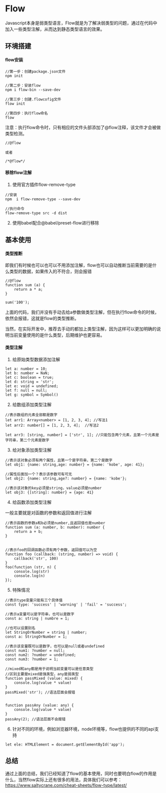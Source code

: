 # Flow

Javascript本身是弱类型语言，Flow就是为了解决弱类型的问题，通过在代码中加入一些类型注解，从而达到静态类型语言的效果。



## 环境搭建

#### flow安装
```
//第一步：创建package.json文件
npm init

//第二步：安装flow
npm i flow-bin --save-dev

//第三步：创建.flowcofig文件
flow init 

//第四步：执行flow命名
flow
```

注意：执行flow命令时，只有相应的文件头部添加了@flow注释，该文件才会被做类型检测。

```
//@flow

或者

/*@flow*/
```

#### 移除flow注解

1. 使用官方插件flow-remove-type
```
//安装
npm  i flow-remove-type --save-dev

//执行命令
flow-remove-type src -d dist

```
2. 使用babel配合@babel/preset-flow进行移除


## 基本使用


#### 类型推断

即我们有时候也可以也可以不用添加注解，flow也可以自动推断当前需要的是什么类型的数据，如果传入的不符合，则会报错

```
//@flow
function sum (a) {
    return a * a;
}

sum('100');

```
上面的代码，我们并没有手动去给a参数做类型注解，但在执行flow命令的时候，依然会报错，这就是flow的类型推断。

当然，在实际开发中，推荐去手动的都加上类型注解，因为这样可以更加明确的说明当前变量使用的是什么类型，后期维护也更容易。


#### 类型注解

1. 给原始类型数据添加注解

```
let a: number = 10;
let b: number = NaN;
let c: boolean = true;
let d: string = 'str';
let e: void = undefined;
let f: null = null;
let g: symbol = Symbol()
```
2. 给数组添加类型注解
```
//表示数组的元素全部都是数字
let arr1: Array<number> = [1, 2, 3, 4]; //写法1
let arr2: number[] = [1, 2, 3, 4];  //写法2

let arr3: [string, number] = ['str', 1]; //只能包含两个元素，且第一个元素是字符串，第二个元素是数字
```
3. 给对象添加类型注解

```
//表示该对象必须有两个属性，且第一个是字符串，第二个是数字
let obj1: {name: string,age: number} = {name: 'kobe', age: 41};

//属性后面加一个？表示该参数可有可无
let obj2: {name: string,age?: number} = {name: 'kobe'};

//表示该对象的key必须是string，value必须是number
let obj3: {[string]: number} = {age: 41}
```
4. 给函数添加类型注解

一般主要就是对函数的参数和返回值进行注解
```
//表示函数的参数a和b必须是number,且返回值也是number
function sum (a: number, b: number): number {
    return a + b;
}


//表示foo的回调函数必须有两个参数，返回值可以为空
function foo (callback: (string, number) => void) {
    callback('str', 100)
}
foo(function (str, n) {
    console.log(str)
    console.log(n)
});

```

5. 特殊情况

```
//表示type变量只能有三个具体值
const type: 'success' | 'warning' | 'fail' = 'success';

//表示a变量可以是字符串，也可以是数字
const a: string | numbre = 1;

//也可以设置别名
let StringOrNumber = string | number;
const a: StringOrNumber = 1;

//表示该变量既可以是数字，也可以是null或者undefined
const num1: ?number = null;
const num2: ?number = undefined;
const num3: ?number = 1;

//mixed和any都是用于说明当前变量可以是任意类型
//区别主要是mixed是强类型，any是弱类型
function passMixed (value: mixed) {
    console.log(value * value)
}
passMixed('str'); //语法层面会报错


function passAny (value: any) {
    console.log(value * value)
}
passAny(2); //语法层面不会报错
```

6. 针对不同的环境，例如浏览器环境，node环境等，flow也提供的不同的api支持
```
let ele: HTMLElement = document.getElementById('app');
```

## 总结

通过上面的总结，我们已经知道了flow的基本使用，同时也要明白flow的作用是什么，当然flow实际上还有很多的用法，具体我们可以参考：https://www.saltycrane.com/cheat-sheets/flow-type/latest/

